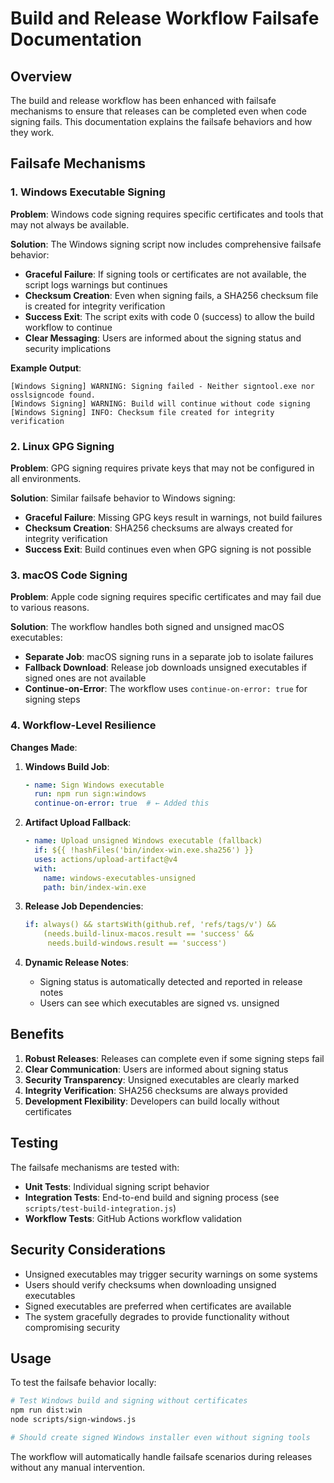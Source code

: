 # Build and Release Workflow Failsafe Documentation

## Overview

The build and release workflow has been enhanced with failsafe mechanisms to ensure that releases can be completed even when code signing fails. This documentation explains the failsafe behaviors and how they work.

## Failsafe Mechanisms

### 1. Windows Executable Signing

**Problem**: Windows code signing requires specific certificates and tools that may not always be available.

**Solution**: The Windows signing script now includes comprehensive failsafe behavior:

- **Graceful Failure**: If signing tools or certificates are not available, the script logs warnings but continues
- **Checksum Creation**: Even when signing fails, a SHA256 checksum file is created for integrity verification
- **Success Exit**: The script exits with code 0 (success) to allow the build workflow to continue
- **Clear Messaging**: Users are informed about the signing status and security implications

**Example Output**:
```
[Windows Signing] WARNING: Signing failed - Neither signtool.exe nor osslsigncode found.
[Windows Signing] WARNING: Build will continue without code signing
[Windows Signing] INFO: Checksum file created for integrity verification
```

### 2. Linux GPG Signing

**Problem**: GPG signing requires private keys that may not be configured in all environments.

**Solution**: Similar failsafe behavior to Windows signing:

- **Graceful Failure**: Missing GPG keys result in warnings, not build failures
- **Checksum Creation**: SHA256 checksums are always created for integrity verification
- **Success Exit**: Build continues even when GPG signing is not possible

### 3. macOS Code Signing

**Problem**: Apple code signing requires specific certificates and may fail due to various reasons.

**Solution**: The workflow handles both signed and unsigned macOS executables:

- **Separate Job**: macOS signing runs in a separate job to isolate failures
- **Fallback Download**: Release job downloads unsigned executables if signed ones are not available
- **Continue-on-Error**: The workflow uses `continue-on-error: true` for signing steps

### 4. Workflow-Level Resilience

**Changes Made**:

1. **Windows Build Job**:
   ```yaml
   - name: Sign Windows executable
     run: npm run sign:windows
     continue-on-error: true  # ← Added this
   ```

2. **Artifact Upload Fallback**:
   ```yaml
   - name: Upload unsigned Windows executable (fallback)
     if: ${{ !hashFiles('bin/index-win.exe.sha256') }}
     uses: actions/upload-artifact@v4
     with:
       name: windows-executables-unsigned
       path: bin/index-win.exe
   ```

3. **Release Job Dependencies**:
   ```yaml
   if: always() && startsWith(github.ref, 'refs/tags/v') && 
       (needs.build-linux-macos.result == 'success' && 
        needs.build-windows.result == 'success')
   ```

4. **Dynamic Release Notes**:
   - Signing status is automatically detected and reported in release notes
   - Users can see which executables are signed vs. unsigned

## Benefits

1. **Robust Releases**: Releases can complete even if some signing steps fail
2. **Clear Communication**: Users are informed about signing status
3. **Security Transparency**: Unsigned executables are clearly marked
4. **Integrity Verification**: SHA256 checksums are always provided
5. **Development Flexibility**: Developers can build locally without certificates

## Testing

The failsafe mechanisms are tested with:

- **Unit Tests**: Individual signing script behavior
- **Integration Tests**: End-to-end build and signing process (see `scripts/test-build-integration.js`)
- **Workflow Tests**: GitHub Actions workflow validation

## Security Considerations

- Unsigned executables may trigger security warnings on some systems
- Users should verify checksums when downloading unsigned executables
- Signed executables are preferred when certificates are available
- The system gracefully degrades to provide functionality without compromising security

## Usage

To test the failsafe behavior locally:

```bash
# Test Windows build and signing without certificates
npm run dist:win
node scripts/sign-windows.js

# Should create signed Windows installer even without signing tools
```

The workflow will automatically handle failsafe scenarios during releases without any manual intervention.